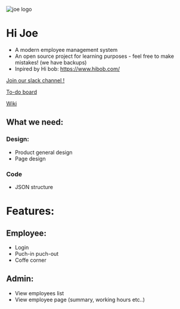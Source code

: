 ![joe logo](https://res.cloudinary.com/dojmo7vcc/image/upload/v1602421381/joe/Joe-Logo_sl3lkh.jpg)


# Hi Joe
- A modern employee management system
- An open source project for learning purposes - feel free to make mistakes! (we have backups)
- Inpired by Hi bob: https://www.hibob.com/

[Join our slack channel !](https://join.slack.com/t/newworkspace-ag21728/shared_invite/zt-i4u41yqb-oL39RgrztVrLhjyRJXI1eQ)

[To-do board](https://github.com/DavidMarom/hi-joe/projects/1)

[Wiki](https://github.com/DavidMarom/hi-joe/wiki)


## What we need:
### Design:
- Product general design
- Page design

### Code
- JSON structure

# Features:
## Employee:
- Login
- Puch-in puch-out
- Coffe corner

## Admin:
- View employees list
- View employee page (summary, working hours etc..)
